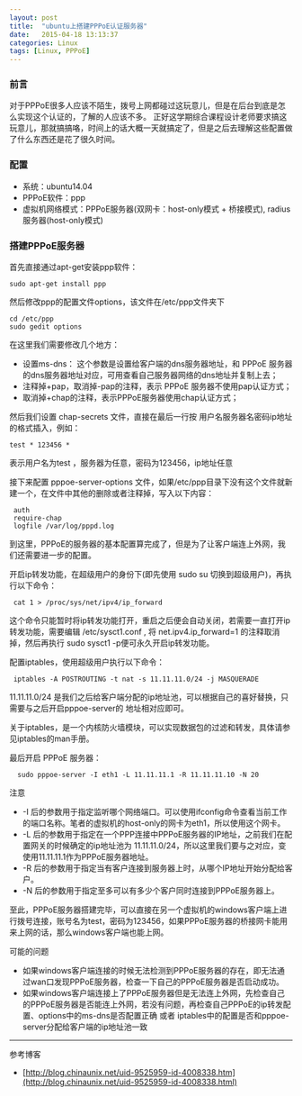 ```yaml
---
layout: post
title:  "ubuntu上搭建PPPoE认证服务器"
date:   2015-04-18 13:13:37
categories: Linux
tags: [Linux, PPPoE]
---
```



### 前言

 对于PPPoE很多人应该不陌生，拨号上网都碰过这玩意儿，但是在后台到底是怎么实现这个认证的，了解的人应该不多。
正好这学期综合课程设计老师要求搞这玩意儿，那就搞搞咯，时间上的话大概一天就搞定了，但是之后去理解这些配置做了什么东西还是花了很久时间。
<!-- more -->


### 配置

+ 系统：ubuntu14.04
+ PPPoE软件：ppp
+ 虚拟机网络模式：PPPoE服务器(双网卡：host-only模式 + 桥接模式), radius服务器(host-only模式)

### 搭建PPPoE服务器

首先直接通过apt-get安装ppp软件：

    sudo apt-get install ppp

然后修改ppp的配置文件options，该文件在/etc/ppp文件夹下

    cd /etc/ppp
    sudo gedit options

在这里我们需要修改几个地方：

+ 设置ms-dns： 这个参数是设置给客户端的dns服务器地址，和 PPPoE 服务器的dns服务器地址对应，可用查看自己服务器网络的dns地址并复制上去；
+ 注释掉+pap，取消掉-pap的注释，表示 PPPoE 服务器不使用pap认证方式；
+ 取消掉+chap的注释，表示PPPoE服务器使用chap认证方式；


然后我们设置 chap-secrets 文件，直接在最后一行按 用户名服务器名密码ip地址 的格式插入，例如：

    test * 123456 *

表示用户名为test ，服务器为任意，密码为123456，ip地址任意

接下来配置 pppoe-server-options 文件，如果/etc/ppp目录下没有这个文件就新建一个，在文件中其他的删除或者注释掉，写入以下内容：

     auth
     require-chap
     logfile /var/log/pppd.log

到这里，PPPoE的服务器的基本配置算完成了，但是为了让客户端连上外网，我们还需要进一步的配置。

开启ip转发功能，在超级用户的身份下(即先使用 sudo su 切换到超级用户)，再执行以下命令：

     cat 1 > /proc/sys/net/ipv4/ip_forward

这个命令只能暂时将ip转发功能打开，重启之后便会自动关闭，若需要一直打开ip转发功能，需要编辑 /etc/sysct1.conf , 将 net.ipv4.ip_forward=1 的注释取消掉，然后再执行 sudo sysct1 -p便可永久开启ip转发功能。

配置iptables，使用超级用户执行以下命令：

     iptables -A POSTROUTING -t nat -s 11.11.11.0/24 -j MASQUERADE

11.11.11.0/24 是我们之后给客户端分配的ip地址池，可以根据自己的喜好替换，只需要与之后开启pppoe-server的 地址相对应即可。

关于iptables，是一个内核防火墙模块，可以实现数据包的过滤和转发，具体请参见iptables的man手册。

最后开启 PPPoE 服务器：

      sudo pppoe-server -I eth1 -L 11.11.11.1 -R 11.11.11.10 -N 20

注意

+ -I 后的参数用于指定监听哪个网络端口。可以使用ifconfig命令查看当前工作的端口名称。笔者的虚拟机的host-only的网卡为eth1，所以使用这个网卡。
+ -L 后的参数用于指定在一个PPP连接中PPPoE服务器的IP地址，之前我们在配置网关的时候确定的ip地址池为 11.11.11.0/24，所以这里我们要与之对应，变使用11.11.11.1作为PPPoE服务器地址。
+ -R 后的参数用于指定当有客户连接到服务器上时，从哪个IP地址开始分配给客户。
+ -N 后的参数用于指定至多可以有多少个客户同时连接到PPPoE服务器上。


至此，PPPoE服务器搭建完毕，可以直接在另一个虚拟机的windows客户端上进行拨号连接，账号名为test，密码为123456，如果PPPoE服务器的桥接网卡能用来上网的话，那么windows客户端也能上网。

可能的问题

+ 如果windows客户端连接的时候无法检测到PPPoE服务器的存在，即无法通过wan口发现PPPoE服务器，检查一下自己的PPPoE服务器是否启动成功。
+ 如果windows客户端连接上了PPPoE服务器但是无法连上外网，先检查自己的PPPoE服务器是否能连上外网，若没有问题，再检查自己PPPoE的ip转发配置、options中的ms-dns是否配置正确 或者 iptables中的配置是否和pppoe-server分配给客户端的ip地址池一致

***

参考博客

+ [http://blog.chinaunix.net/uid-9525959-id-4008338.htm](http://blog.chinaunix.net/uid-9525959-id-4008338.html)